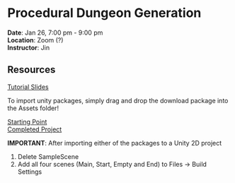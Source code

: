 # Procedural Dungeon Generation

**Date**: Jan 26, 7:00 pm - 9:00 pm<br>
**Location**: Zoom (?)<br>
**Instructor**: Jin

## Resources

[Tutorial Slides](https://docs.google.com/presentation/d/1Q8CErGJr2BbkBjhHgSVbsWuXhWHOZdOm/edit?usp=sharing&ouid=108085216361980557095&rtpof=true&sd=true)<br>

To import unity packages, simply drag and drop the download package into the Assets folder!

[Starting Point](https://drive.google.com/file/d/173HHGf3fXTRx2PvjpGJHowtxy8gV5IX2/view?usp=sharing)<br>
[Completed Project](https://drive.google.com/file/d/1KDHO1vRDuV-5NreonBUvLZ6gaMoja5IK/view?usp=sharing)

**IMPORTANT**: After importing either of the packages to a Unity 2D project
1. Delete SampleScene
2. Add all four scenes (Main, Start, Empty and End) to Files -> Build Settings
